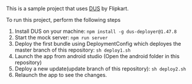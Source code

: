 This is a sample project that uses [DUS](https://github.com/Flipkart/DUS) by Flipkart.

To run this project, perform the following steps

1. Install DUS on your machine: ```npm install -g dus-deployer@1.47.8 ```
2. Start the mock server: ```npm run server ```
3. Deploy the first bundle using DeploymentConfig which deployes
the master branch of this repository: ```sh deploy1.sh ```
4. Launch the app from android studio (Open the android folder in this repository)
5. Deploy a new update(update branch of this repository): ```sh deploy2.sh ```
6. Relaunch the app to see the changes.

